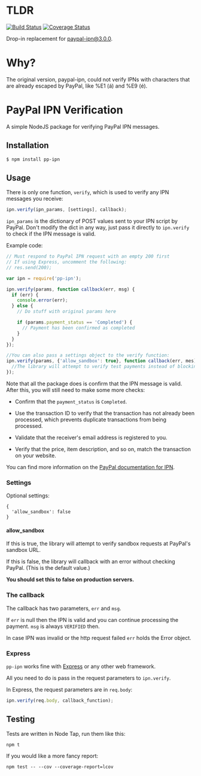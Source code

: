 # TLDR 

[![Build Status](https://travis-ci.org/orangewise/pp-ipn.svg?branch=master)](https://travis-ci.org/orangewise/pp-ipn)
[![Coverage Status](https://coveralls.io/repos/github/orangewise/pp-ipn/badge.svg?branch=master)](https://coveralls.io/github/orangewise/pp-ipn?branch=master)

Drop-in replacement for paypal-ipn@3.0.0.

# Why?

The original version, paypal-ipn, could not verify IPNs with characters that are already escaped by PayPal, like %E1 (á) and %E9 (é).


# PayPal IPN Verification

A simple NodeJS package for verifying PayPal IPN messages.

## Installation
```sh
$ npm install pp-ipn
```

## Usage
There is only one function, `verify`, which is used to verify any IPN messages you receive:

```javascript
ipn.verify(ipn_params, [settings], callback);
```

`ipn_params` is the dictionary of POST values sent to your IPN script by PayPal. Don't modify the dict in any way, just pass it directly to `ipn.verify` to check if the IPN message is valid.


Example code:

```javascript
// Must respond to PayPal IPN request with an empty 200 first
// If using Express, uncomment the following:
// res.send(200);

var ipn = require('pp-ipn');

ipn.verify(params, function callback(err, msg) {
  if (err) {
    console.error(err);
  } else {
    // Do stuff with original params here

    if (params.payment_status == 'Completed') {
      // Payment has been confirmed as completed
    }
  }
});

//You can also pass a settings object to the verify function:
ipn.verify(params, {'allow_sandbox': true}, function callback(err, mes) {
  //The library will attempt to verify test payments instead of blocking them
});
```

Note that all the package does is confirm that the IPN message is valid. After this, you will still need to make some more checks:

* Confirm that the `payment_status` is `Completed`.

* Use the transaction ID to verify that the transaction has not already been processed, which prevents duplicate transactions from being processed.

* Validate that the receiver's email address is registered to you.

* Verify that the price, item description, and so on, match the transaction on your website.

You can find more information on the [PayPal documentation for IPN](https://cms.paypal.com/cgi-bin/marketingweb?cmd=_render-content&content_ID=developer/e_howto_admin_IPNIntro).

### Settings

Optional settings:

```
{
  'allow_sandbox': false
}
```

#### allow_sandbox

If this is true, the library will attempt to verify sandbox requests at PayPal's sandbox URL.

If this is false, the library will callback with an error without checking PayPal. (This is the default value.)

**You should set this to false on production servers.**

### The callback
The callback has two parameters, `err` and `msg`.

If `err` is null then the IPN is valid and you can continue processing the payment. `msg` is always `VERIFIED` then.

In case IPN was invalid or the http request failed `err` holds the Error object.

### Express
`pp-ipn` works fine with [Express](http://expressjs.com/) or any other web framework.

All you need to do is pass in the request parameters to `ipn.verify`.

In Express, the request parameters are in `req.body`:

```javascript
ipn.verify(req.body, callback_function);
```



## Testing

Tests are written in Node Tap, run them like this:

```
npm t
```

If you would like a more fancy report: 

```
npm test -- --cov --coverage-report=lcov
```
